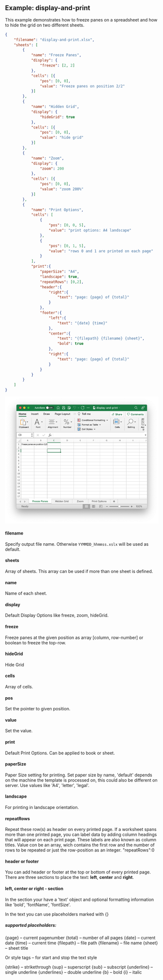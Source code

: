 ## Example: display-and-print

This example demonstrates how to freeze panes on a spreadsheet and how to hide the grid on two different sheets.

```json
{
	"filename": "display-and-print.xlsx",
	"sheets": [
		{
			"name": "Freeze Panes",
			"display": {
				"freeze": [2, 2]
			},
			"cells": [{
				"pos": [0, 0],
				"value": "Freeze panes on position 2/2"
			}]
		},
		{
			"name": "Hidden Grid",
			"display": {
				"hideGrid": true
			},
			"cells": [{
				"pos": [0, 0],
				"value": "hide grid"
			}]
		},
		{
			"name": "Zoom",
			"display": {
				"zoom": 200
			},
			"cells": [{
				"pos": [0, 0],
				"value": "zoom 200%"
			}]
		},
		{
			"name": "Print Options",
			"cells": [
				{
					"pos": [0, 0, 5],
					"value": "print options: A4 landscape"
				},
				{
					"pos": [0, 1, 5],
					"value": "rows 0 and 1 are printed on each page"
				}
			],
			"print":{
				"paperSize": "A4",
				"landscape": true,
				"repeatRows": [0,2],
				"header":{
					"right":{
						"text": "page: {page} of {total}"
					}
				},
				"footer":{
					"left":{
						"text": "{date} {time}"
					},
					"center":{
						"text": "{filepath} {filename} {sheet}",
						"bold": true
					},
					"right":{
						"text": "page: {page} of {total}"
					}
				}
			}
		}
	]
}
```
![Preview](Preview.png)

#### filename

Specify output file name. Otherwise `YYMMDD_hhmmss.xslx` will be used as default.

#### sheets

Array of sheets. This array can be used if more than one sheet is defined.

#### name

Name of each sheet.

#### display

Default Display Options like freeze, zoom, hideGrid.

#### freeze

Freeze panes at the given position as array [column, row-number] or boolean to freeze the top-row.

#### hideGrid

Hide Grid

#### cells

Array of cells.

#### pos

Set the pointer to given position.

#### value

Set the value.

#### print

Default Print Options. Can be applied to book or sheet.

#### paperSize

Paper Size setting for printing. Set paper size by name, 'default' depends on the machine the template is processed on, this could also be different on server. Use values like 'A4', 'letter', 'legal'.

#### landscape

For printing in landscape orientation.

#### repeatRows

Repeat these row(s) as header on every printed page. If a worksheet spans more than one printed page, you can label data by adding column headings that will appear on each print page.
These labels are also known as column titles. Value con be an array, wich contains the first row and the number of rows to be repeated or just the row-position as an integer. "repeatRows":0

#### header or footer

You can add header or footer at the top or bottom of every printed page. There are three sections to place the text: **left**, **center** and **right**. 

#### **left**, **center** or **right - section**

In the section your have a 'text' object and optional formatting information like 'bold', 'fontName', 'fontSize'.

In the text you can use placeholders marked with {}

##### supported placeholders:

{page} – current pagenumber
{total} – number of all pages
{date} – current date
{time} – current time
{filepath} – file path
{filename} – file name
{sheet} – sheet title

Or style tags  – for start and stop the text style

{strike} – strikethrough
{sup} – superscript
{sub} – subscript
{underline} – single underline
{underlines} – double underline
{b} – bold
{i} – italic
